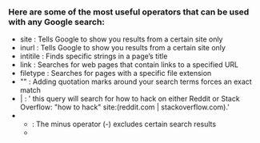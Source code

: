 ### Here are some of the most useful operators that can be used with any Google search:
- site : Tells Google to show you results from a certain site only
- inurl : Tells Google to show you results from a certain site only
- intitile : Finds specific strings in a page’s title
- link : Searches for web pages that contain links to a specified URL
- filetype : Searches for pages with a specific file extension
- "" : Adding quotation marks around your search terms forces an exact match
- | :  ' this query will search for how to hack on either Reddit or Stack Overflow: "how to hack" site:(reddit.com | stackoverflow.com).'
- - : The minus operator (-) excludes certain search results
  - 

